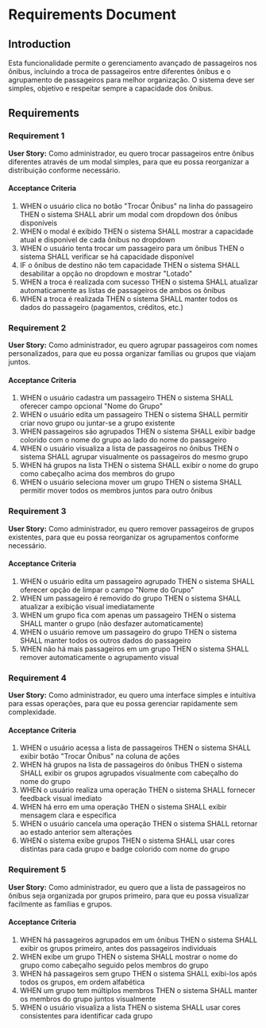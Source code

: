 # Requirements Document

## Introduction

Esta funcionalidade permite o gerenciamento avançado de passageiros nos ônibus, incluindo a troca de passageiros entre diferentes ônibus e o agrupamento de passageiros para melhor organização. O sistema deve ser simples, objetivo e respeitar sempre a capacidade dos ônibus.

## Requirements

### Requirement 1

**User Story:** Como administrador, eu quero trocar passageiros entre ônibus diferentes através de um modal simples, para que eu possa reorganizar a distribuição conforme necessário.

#### Acceptance Criteria

1. WHEN o usuário clica no botão "Trocar Ônibus" na linha do passageiro THEN o sistema SHALL abrir um modal com dropdown dos ônibus disponíveis
2. WHEN o modal é exibido THEN o sistema SHALL mostrar a capacidade atual e disponível de cada ônibus no dropdown
3. WHEN o usuário tenta trocar um passageiro para um ônibus THEN o sistema SHALL verificar se há capacidade disponível
4. IF o ônibus de destino não tem capacidade THEN o sistema SHALL desabilitar a opção no dropdown e mostrar "Lotado"
5. WHEN a troca é realizada com sucesso THEN o sistema SHALL atualizar automaticamente as listas de passageiros de ambos os ônibus
6. WHEN a troca é realizada THEN o sistema SHALL manter todos os dados do passageiro (pagamentos, créditos, etc.)

### Requirement 2

**User Story:** Como administrador, eu quero agrupar passageiros com nomes personalizados, para que eu possa organizar famílias ou grupos que viajam juntos.

#### Acceptance Criteria

1. WHEN o usuário cadastra um passageiro THEN o sistema SHALL oferecer campo opcional "Nome do Grupo"
2. WHEN o usuário edita um passageiro THEN o sistema SHALL permitir criar novo grupo ou juntar-se a grupo existente
3. WHEN passageiros são agrupados THEN o sistema SHALL exibir badge colorido com o nome do grupo ao lado do nome do passageiro
4. WHEN o usuário visualiza a lista de passageiros no ônibus THEN o sistema SHALL agrupar visualmente os passageiros do mesmo grupo
5. WHEN há grupos na lista THEN o sistema SHALL exibir o nome do grupo como cabeçalho acima dos membros do grupo
6. WHEN o usuário seleciona mover um grupo THEN o sistema SHALL permitir mover todos os membros juntos para outro ônibus

### Requirement 3

**User Story:** Como administrador, eu quero remover passageiros de grupos existentes, para que eu possa reorganizar os agrupamentos conforme necessário.

#### Acceptance Criteria

1. WHEN o usuário edita um passageiro agrupado THEN o sistema SHALL oferecer opção de limpar o campo "Nome do Grupo"
2. WHEN um passageiro é removido do grupo THEN o sistema SHALL atualizar a exibição visual imediatamente
3. WHEN um grupo fica com apenas um passageiro THEN o sistema SHALL manter o grupo (não desfazer automaticamente)
4. WHEN o usuário remove um passageiro do grupo THEN o sistema SHALL manter todos os outros dados do passageiro
5. WHEN não há mais passageiros em um grupo THEN o sistema SHALL remover automaticamente o agrupamento visual

### Requirement 4

**User Story:** Como administrador, eu quero uma interface simples e intuitiva para essas operações, para que eu possa gerenciar rapidamente sem complexidade.

#### Acceptance Criteria

1. WHEN o usuário acessa a lista de passageiros THEN o sistema SHALL exibir botão "Trocar Ônibus" na coluna de ações
2. WHEN há grupos na lista de passageiros do ônibus THEN o sistema SHALL exibir os grupos agrupados visualmente com cabeçalho do nome do grupo
3. WHEN o usuário realiza uma operação THEN o sistema SHALL fornecer feedback visual imediato
4. WHEN há erro em uma operação THEN o sistema SHALL exibir mensagem clara e específica
5. WHEN o usuário cancela uma operação THEN o sistema SHALL retornar ao estado anterior sem alterações
6. WHEN o sistema exibe grupos THEN o sistema SHALL usar cores distintas para cada grupo e badge colorido com nome do grupo

### Requirement 5

**User Story:** Como administrador, eu quero que a lista de passageiros no ônibus seja organizada por grupos primeiro, para que eu possa visualizar facilmente as famílias e grupos.

#### Acceptance Criteria

1. WHEN há passageiros agrupados em um ônibus THEN o sistema SHALL exibir os grupos primeiro, antes dos passageiros individuais
2. WHEN exibe um grupo THEN o sistema SHALL mostrar o nome do grupo como cabeçalho seguido pelos membros do grupo
3. WHEN há passageiros sem grupo THEN o sistema SHALL exibi-los após todos os grupos, em ordem alfabética
4. WHEN um grupo tem múltiplos membros THEN o sistema SHALL manter os membros do grupo juntos visualmente
5. WHEN o usuário visualiza a lista THEN o sistema SHALL usar cores consistentes para identificar cada grupo